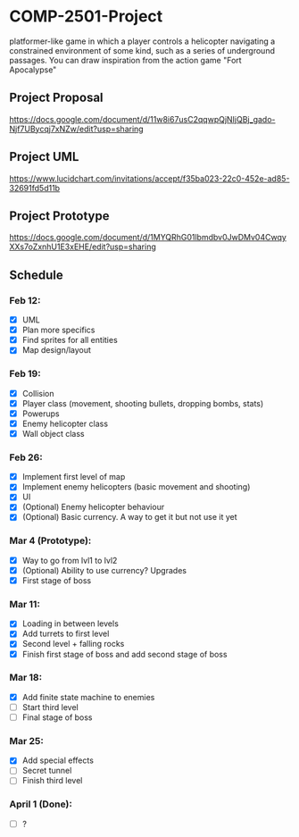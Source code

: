 # COMP-2501-Project
 platformer-like game in which a player controls a helicopter navigating a constrained environment of some kind, such as a series of underground passages. You can draw inspiration from the action game "Fort Apocalypse"

## Project Proposal
https://docs.google.com/document/d/11w8i67usC2qqwpQjNIjQBj_gado-Njf7UBycqj7xNZw/edit?usp=sharing

## Project UML
https://www.lucidchart.com/invitations/accept/f35ba023-22c0-452e-ad85-32691fd5d11b

## Project Prototype
https://docs.google.com/document/d/1MYQRhG01lbmdbv0JwDMv04CwqyXXs7oZxnhU1E3xEHE/edit?usp=sharing

## Schedule

### Feb 12:
- [x] UML
- [x] Plan more specifics
- [x] Find sprites for all entities
- [x] Map design/layout
### Feb 19:
- [x] Collision
- [x] Player class (movement, shooting bullets, dropping bombs, stats)
- [x] Powerups
- [x] Enemy helicopter class
- [x] Wall object class
### Feb 26:
- [x] Implement first level of map
- [x] Implement enemy helicopters (basic movement and shooting)
- [x] UI
- [x] (Optional) Enemy helicopter behaviour
- [x] (Optional) Basic currency. A way to get it but not use it yet
### Mar 4 (Prototype):
- [x] Way to go from lvl1 to lvl2
- [x] (Optional) Ability to use currency? Upgrades
- [x] First stage of boss
### Mar 11:
- [x] Loading in between levels
- [x] Add turrets to first level
- [x] Second level + falling rocks
- [x] Finish first stage of boss and add second stage of boss
### Mar 18:
- [x] Add finite state machine to enemies
- [ ] Start third level
- [ ] Final stage of boss
### Mar 25:
- [x] Add special effects
- [ ] Secret tunnel
- [ ] Finish third level
### April 1 (Done):
- [ ] ?
